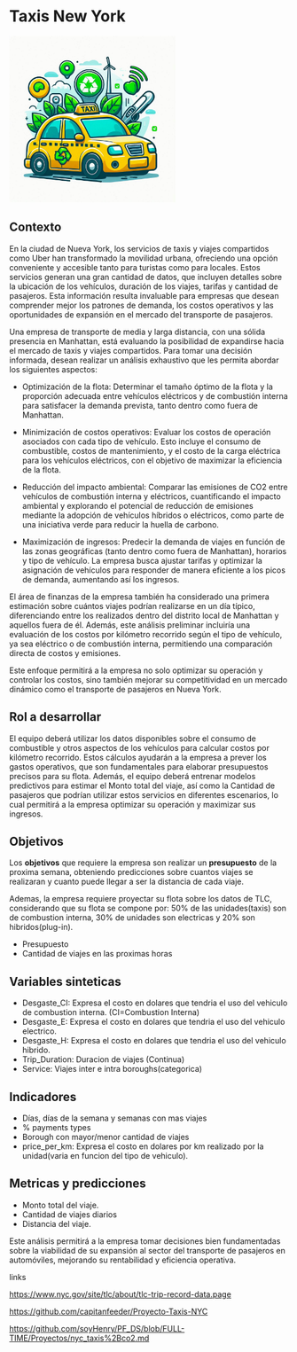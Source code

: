 # Taxis New York

<img src="images/logo_taxi.jpg" width="300" height="300">

## Contexto
En la ciudad de Nueva York, los servicios de taxis y viajes compartidos como Uber han transformado la movilidad urbana, ofreciendo una opción conveniente y accesible tanto para turistas como para locales. Estos servicios generan una gran cantidad de datos, que incluyen detalles sobre la ubicación de los vehículos, duración de los viajes, tarifas y cantidad de pasajeros. Esta información resulta invaluable para empresas que desean comprender mejor los patrones de demanda, los costos operativos y las oportunidades de expansión en el mercado del transporte de pasajeros.

Una empresa de transporte de media y larga distancia, con una sólida presencia en Manhattan, está evaluando la posibilidad de expandirse hacia el mercado de taxis y viajes compartidos. Para tomar una decisión informada, desean realizar un análisis exhaustivo que les permita abordar los siguientes aspectos:

- Optimización de la flota: Determinar el tamaño óptimo de la flota y la proporción adecuada entre vehículos eléctricos y de combustión interna para satisfacer la demanda prevista, tanto dentro como fuera de Manhattan.

- Minimización de costos operativos: Evaluar los costos de operación asociados con cada tipo de vehículo. Esto incluye el consumo de combustible, costos de mantenimiento, y el costo de la carga eléctrica para los vehículos eléctricos, con el objetivo de maximizar la eficiencia de la flota.

- Reducción del impacto ambiental: Comparar las emisiones de CO2 entre vehículos de combustión interna y eléctricos, cuantificando el impacto ambiental y explorando el potencial de reducción de emisiones mediante la adopción de vehículos híbridos o eléctricos, como parte de una iniciativa verde para reducir la huella de carbono.

- Maximización de ingresos: Predecir la demanda de viajes en función de las zonas geográficas (tanto dentro como fuera de Manhattan), horarios y tipo de vehículo. La empresa busca ajustar tarifas y optimizar la asignación de vehículos para responder de manera eficiente a los picos de demanda, aumentando así los ingresos.

El área de finanzas de la empresa también ha considerado una primera estimación sobre cuántos viajes podrían realizarse en un día típico, diferenciando entre los realizados dentro del distrito local de Manhattan y aquellos fuera de él. Además, este análisis preliminar incluiría una evaluación de los costos por kilómetro recorrido según el tipo de vehículo, ya sea eléctrico o de combustión interna, permitiendo una comparación directa de costos y emisiones.

Este enfoque permitirá a la empresa no solo optimizar su operación y controlar los costos, sino también mejorar su competitividad en un mercado dinámico como el transporte de pasajeros en Nueva York.


## Rol a desarrollar
El equipo deberá utilizar los datos disponibles sobre el consumo de combustible y otros aspectos de los vehículos para calcular costos por kilómetro recorrido. Estos cálculos ayudarán a la empresa a prever los gastos operativos, que son fundamentales para elaborar presupuestos precisos para su flota. Además, el equipo deberá entrenar modelos predictivos para estimar el Monto total del viaje, así como la Cantidad de pasajeros que podrían utilizar estos servicios en diferentes escenarios, lo cual permitirá a la empresa optimizar su operación y maximizar sus ingresos.


## Objetivos

Los **objetivos** que requiere la empresa son realizar un **presupuesto** de la proxima semana, obteniendo predicciones sobre cuantos viajes se realizaran y cuanto puede llegar a ser la distancia de cada viaje.

Ademas, la empresa requiere proyectar su flota sobre los datos de TLC, considerando que su flota se compone por:
50% de las unidades(taxis) son de combustion interna, 30% de unidades son electricas y 20% son hibridos(plug-in).

- Presupuesto
- Cantidad de viajes en las proximas horas

## Variables sinteticas

- Desgaste_CI: Expresa el costo en dolares que tendria el uso del vehiculo de combustion interna. (CI=Combustion Interna)
- Desgaste_E: Expresa el costo en dolares que tendria el uso del vehiculo electrico.
- Desgaste_H: Expresa el costo en dolares que tendria el uso del vehiculo hibrido.
- Trip_Duration: Duracion de viajes (Continua)
- Service: Viajes inter e intra boroughs(categorica)


## Indicadores

- Días, días de la semana y semanas con mas viajes
- % payments types
- Borough con mayor/menor cantidad de viajes
- price_per_km: Expresa el costo en dolares por km realizado por la unidad(varia en funcion del tipo de vehiculo).

## Metricas y predicciones

- Monto total del viaje.
- Cantidad de viajes diarios
- Distancia del viaje.


Este análisis permitirá a la empresa tomar decisiones bien fundamentadas sobre la viabilidad de su expansión al sector del transporte de pasajeros en automóviles, mejorando su rentabilidad y eficiencia operativa.



links

https://www.nyc.gov/site/tlc/about/tlc-trip-record-data.page

https://github.com/capitanfeeder/Proyecto-Taxis-NYC

https://github.com/soyHenry/PF_DS/blob/FULL-TIME/Proyectos/nyc_taxis%2Bco2.md
